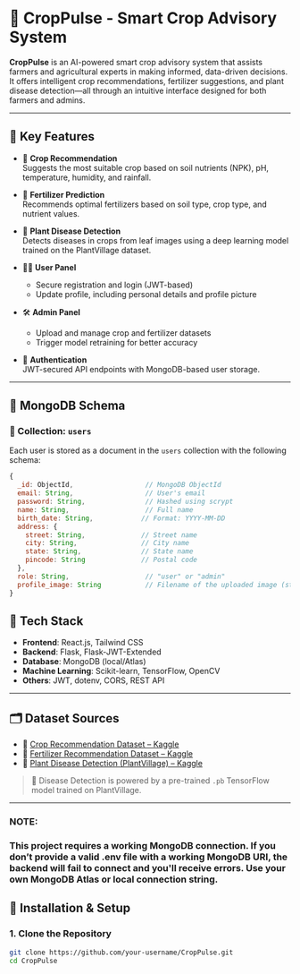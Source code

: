 # 🌿 CropPulse - Smart Crop Advisory System

**CropPulse** is an AI-powered smart crop advisory system that assists farmers and agricultural experts in making informed, data-driven decisions. It offers intelligent crop recommendations, fertilizer suggestions, and plant disease detection—all through an intuitive interface designed for both farmers and admins.

---

## 📌 Key Features

- 🌱 **Crop Recommendation**  
  Suggests the most suitable crop based on soil nutrients (NPK), pH, temperature, humidity, and rainfall.

- 💊 **Fertilizer Prediction**  
  Recommends optimal fertilizers based on soil type, crop type, and nutrient values.

- 🦠 **Plant Disease Detection**  
  Detects diseases in crops from leaf images using a deep learning model trained on the PlantVillage dataset.

- 👨‍🌾 **User Panel**  
  - Secure registration and login (JWT-based)  
  - Update profile, including personal details and profile picture

- 🛠 **Admin Panel**  
  - Upload and manage crop and fertilizer datasets  
  - Trigger model retraining for better accuracy

- 🔐 **Authentication**  
  JWT-secured API endpoints with MongoDB-based user storage.

---
## 🧾 MongoDB Schema

### 📂 Collection: `users`

Each user is stored as a document in the `users` collection with the following schema:

```js
{
  _id: ObjectId,                  // MongoDB ObjectId
  email: String,                  // User's email
  password: String,               // Hashed using scrypt
  name: String,                   // Full name
  birth_date: String,            // Format: YYYY-MM-DD
  address: {
    street: String,              // Street name
    city: String,                // City name
    state: String,               // State name
    pincode: String              // Postal code
  },
  role: String,                   // "user" or "admin"
  profile_image: String           // Filename of the uploaded image (stored in /uploads)
}
```


## 🧠 Tech Stack

- **Frontend**: React.js, Tailwind CSS  
- **Backend**: Flask, Flask-JWT-Extended  
- **Database**: MongoDB (local/Atlas)  
- **Machine Learning**: Scikit-learn, TensorFlow, OpenCV  
- **Others**: JWT, dotenv, CORS, REST API

---

## 🗂 Dataset Sources

- 🌾 [Crop Recommendation Dataset – Kaggle](https://www.kaggle.com/datasets/atharvaingle/crop-recommendation-dataset)  
- 💊 [Fertilizer Recommendation Dataset – Kaggle](https://www.kaggle.com/datasets/gdabhishek/fertilizer-prediction)  
- 🦠 [Plant Disease Detection (PlantVillage) – Kaggle](https://www.kaggle.com/models/agripredict/disease-classification)

> 🧠 Disease Detection is powered by a pre-trained `.pb` TensorFlow model trained on PlantVillage.

---
### NOTE:
### This project requires a working MongoDB connection. If you don’t provide a valid .env file with a working MongoDB URI, the backend will fail to connect and you'll receive errors. Use your own MongoDB Atlas or local connection string.
## 🚀 Installation & Setup

### 1. Clone the Repository

```bash
git clone https://github.com/your-username/CropPulse.git
cd CropPulse
